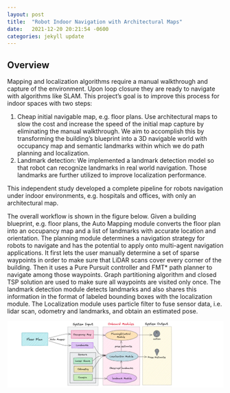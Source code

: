 ```yaml
---
layout: post
title:  "Robot Indoor Navigation with Architectural Maps"
date:   2021-12-20 20:21:54 -0600
categories: jekyll update
---
```


## Overview
Mapping and localization algorithms require a manual walkthrough and capture of the environment. Upon loop closure they are ready to navigate with algorithms like SLAM. This project’s goal is to improve this process for indoor spaces with two steps: 

1. Cheap initial navigable map, e.g. floor plans. Use architectural maps to slow the cost and increase the speed of the initial map capture by eliminating the manual walkthrough. We aim to accomplish this by transforming the building’s blueprint into a 3D navigable world with occupancy map and semantic landmarks within which we do path planning and localization. 
2. Landmark detection: We implemented a landmark detection model so that robot can recognize landmarks in real world navigation. Those landmarks are further utilized to improve localization performance.

This independent study developed a complete pipeline for robots navigation under indoor environments, e.g. hospitals and offices, with only an architectural map. 

The overall workflow is shown in the figure below. Given a building blueprint, e.g. floor plans, the Auto Mapping module converts the floor plan into an occupancy map and a list of landmarks with accurate location and orientation. The planning module determines a navigation strategy for robots to navigate and has the potential to apply onto multi-agent navigation applications. It first lets the user manually determine a set of sparse waypoints in order to make sure that LiDAR scans cover every corner of the building. Then it uses a Pure Pursuit controller and FMT* path planner to navigate among those waypoints. Graph partitioning algorithm and closed TSP solution are used to make sure all waypoints are visited only once. The landmark detection module detects landmarks and also shares this information in the format of labeled bounding boxes with the localization module. The Localization module uses particle filter to fuse sensor data, i.e. lidar scan, odometry and landmarks, and obtain an estimated pose.

![system Overview](/img/IndependentStudy/system_overview.png)
